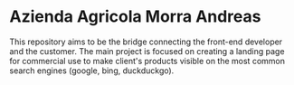 # Azienda Agricola Morra Andreas
This repository aims to be the bridge connecting the front-end developer and the customer. The main project is focused on creating a landing page for commercial use to make client's products visible on the most common search engines (google, bing, duckduckgo).
